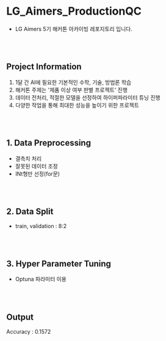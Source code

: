 # LG_Aimers_ProductionQC
- LG Aimers 5기 해커톤 아카이빙 레포지토리 입니다.

</br></br>
## Project Information
1. 1달 간 AI에 필요한 기본적인 수학, 기술, 방법론 학습
2. 해커톤 주제는 '제품 이상 여부 판별 프로젝트' 진행
3. 데이터 전처리, 적절한 모델을 선정하여 하이퍼파라미터 튜닝 진행
4. 다양한 작업을 통해 최대한 성능을 높이기 위한 프로젝트

</br></br>
## 1. Data Preprocessing
- 결측치 처리
- 잘못된 데이터 조정
- INt형만 선정(for문)

</br></br>
## 2. Data Split
- train, validation : 8:2

</br></br>
## 3. Hyper Parameter Tuning
- Optuna 파라미터 이용

</br></br>
## Output
Accuracy : 0.1572
